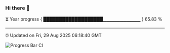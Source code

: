 ### Hi there 👋

⏳ Year progress { ███████████████████▁▁▁▁▁▁▁▁▁▁▁ } 65.83 %

---

⏰ Updated on Fri, 29 Aug 2025 06:18:40 GMT

![Progress Bar CI](https://github.com/code-lakshay/GitHub-Actions-Demo/workflows/Progress%20Bar%20CI/badge.svg)
